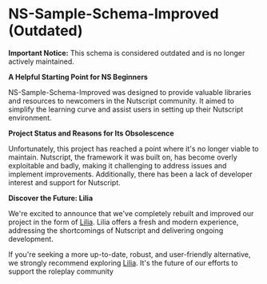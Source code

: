 # NS-Sample-Schema-Improved (Outdated)

**Important Notice:** This schema is considered outdated and is no longer actively maintained.

**A Helpful Starting Point for NS Beginners**

NS-Sample-Schema-Improved was designed to provide valuable libraries and resources to newcomers in the Nutscript community. It aimed to simplify the learning curve and assist users in setting up their Nutscript environment.

**Project Status and Reasons for Its Obsolescence**

Unfortunately, this project has reached a point where it's no longer viable to maintain. Nutscript, the framework it was built on, has become overly exploitable and badly, making it challenging to address issues and implement improvements. Additionally, there has been a lack of developer interest and support for Nutscript.

**Discover the Future: Lilia**

We're excited to announce that we've completely rebuilt and improved our project in the form of [Lilia](https://github.com/bleonheart/Lilia). Lilia offers a fresh and modern experience, addressing the shortcomings of Nutscript and delivering ongoing development.

If you're seeking a more up-to-date, robust, and user-friendly alternative, we strongly recommend exploring [Lilia](https://github.com/bleonheart/Lilia). It's the future of our efforts to support the roleplay community
